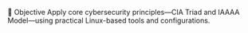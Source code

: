 🎯 Objective
Apply core cybersecurity principles—CIA Triad and IAAAA Model—using practical Linux-based tools and configurations.

